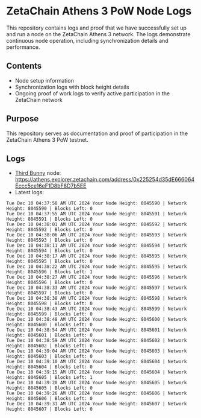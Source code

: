 # ZetaChain Athens 3 PoW Node Logs
This repository contains logs and proof that we have successfully set up and run a node on the ZetaChain Athens 3 network. The logs demonstrate continuous node operation, including synchronization details and performance.

## Contents
- Node setup information
- Synchronization logs with block height details
- Ongoing proof of work logs to verify active participation in the ZetaChain network

## Purpose
This repository serves as documentation and proof of participation in the ZetaChain Athens 3 PoW testnet.

## Logs

- [Third Bunny](https://thirdbunny.xyz/) node: https://athens.explorer.zetachain.com/address/0x225254d35dE666064Eccc5ce16eF1D8bF8D7b5EE
- Latest logs:
```
Tue Dec 10 04:37:50 AM UTC 2024 Your Node Height: 8045590 | Network Height: 8045590 | Blocks Left: 0
Tue Dec 10 04:37:55 AM UTC 2024 Your Node Height: 8045591 | Network Height: 8045591 | Blocks Left: 0
Tue Dec 10 04:38:01 AM UTC 2024 Your Node Height: 8045592 | Network Height: 8045592 | Blocks Left: 0
Tue Dec 10 04:38:06 AM UTC 2024 Your Node Height: 8045593 | Network Height: 8045593 | Blocks Left: 0
Tue Dec 10 04:38:11 AM UTC 2024 Your Node Height: 8045594 | Network Height: 8045594 | Blocks Left: 0
Tue Dec 10 04:38:17 AM UTC 2024 Your Node Height: 8045595 | Network Height: 8045595 | Blocks Left: 0
Tue Dec 10 04:38:22 AM UTC 2024 Your Node Height: 8045595 | Network Height: 8045596 | Blocks Left: 1
Tue Dec 10 04:38:27 AM UTC 2024 Your Node Height: 8045596 | Network Height: 8045596 | Blocks Left: 0
Tue Dec 10 04:38:33 AM UTC 2024 Your Node Height: 8045597 | Network Height: 8045597 | Blocks Left: 0
Tue Dec 10 04:38:38 AM UTC 2024 Your Node Height: 8045598 | Network Height: 8045598 | Blocks Left: 0
Tue Dec 10 04:38:43 AM UTC 2024 Your Node Height: 8045599 | Network Height: 8045599 | Blocks Left: 0
Tue Dec 10 04:38:48 AM UTC 2024 Your Node Height: 8045600 | Network Height: 8045600 | Blocks Left: 0
Tue Dec 10 04:38:54 AM UTC 2024 Your Node Height: 8045601 | Network Height: 8045601 | Blocks Left: 0
Tue Dec 10 04:38:59 AM UTC 2024 Your Node Height: 8045602 | Network Height: 8045602 | Blocks Left: 0
Tue Dec 10 04:39:04 AM UTC 2024 Your Node Height: 8045603 | Network Height: 8045603 | Blocks Left: 0
Tue Dec 10 04:39:10 AM UTC 2024 Your Node Height: 8045604 | Network Height: 8045604 | Blocks Left: 0
Tue Dec 10 04:39:15 AM UTC 2024 Your Node Height: 8045604 | Network Height: 8045605 | Blocks Left: 1
Tue Dec 10 04:39:20 AM UTC 2024 Your Node Height: 8045605 | Network Height: 8045605 | Blocks Left: 0
Tue Dec 10 04:39:26 AM UTC 2024 Your Node Height: 8045606 | Network Height: 8045606 | Blocks Left: 0
Tue Dec 10 04:39:31 AM UTC 2024 Your Node Height: 8045607 | Network Height: 8045607 | Blocks Left: 0
```
